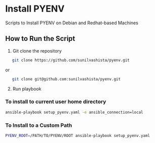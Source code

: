 # Install PYENV

Scripts to Install PYENV on Debian and Redhat-based Machines

## How to Run the Script

1. Git clone the repository
```bash
   git clone https://github.com/sunilvashista/pyenv.git
```
   or
```bash
   git clone git@github.com:sunilvashista/pyenv.git
```

2. Run playbook
### To install to current user home directory
```bash
ansible-playbook setup_pyenv.yaml -e ansible_connection=local
```
### To Install to a Custom Path
```bash
PYENV_ROOT=/PATH/TO/PYENV/ROOT ansible-playbook setup_pyenv.yaml
```
